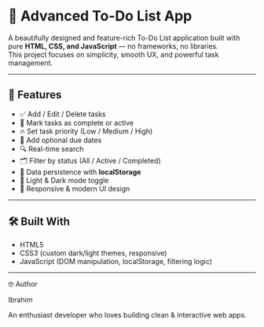 # 📝 Advanced To-Do List App

A beautifully designed and feature-rich To-Do List application built with pure **HTML, CSS, and JavaScript** — no frameworks, no libraries.  
This project focuses on simplicity, smooth UX, and powerful task management.

---

## 🚀 Features

- ✅ Add / Edit / Delete tasks
- 🔁 Mark tasks as complete or active
- 🔥 Set task priority (Low / Medium / High)
- 📅 Add optional due dates
- 🔍 Real-time search
- 🗂️ Filter by status (All / Active / Completed)
- 💾 Data persistence with **localStorage**
- 🌙 Light & Dark mode toggle
- 🎨 Responsive & modern UI design

---

## 🛠️ Built With

- HTML5
- CSS3 (custom dark/light themes, responsive)
- JavaScript (DOM manipulation, localStorage, filtering logic)

---
🤓 Author

Ibrahim

An enthusiast developer who loves building clean & interactive web apps.
